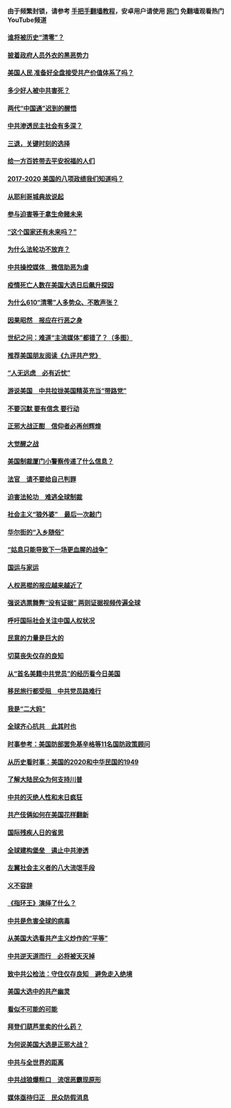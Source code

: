 #### 由于频繁封锁，请参考 [手把手翻墙教程](https://github.com/gfw-breaker/guides/wiki/)，安卓用户请使用 [网门](https://github.com/gfw-breaker/nogfw/blob/master/dl.md?t=01161100) 免翻墙观看热门YouTube频道 

#### [谁将被历史“清零”？](../pages/73/417485.md?t=01161100) 

#### [披着政府人员外衣的黑恶势力](../pages/73/417442.md?t=01161100) 

#### [美国人民 准备好全盘接受共产价值体系了吗？](../pages/73/417491.md?t=01161100) 

#### [多少好人被中共害死？](../pages/73/417144.md?t=01161100) 

#### [两代“中国通”迟到的醒悟](../pages/73/417064.md?t=01161100) 

#### [中共渗透民主社会有多深？](../pages/73/417063.md?t=01161100) 

#### [三退，关键时刻的选择](../pages/73/416969.md?t=01161100) 

#### [给一方百姓带去平安祝福的人们](../pages/73/416941.md?t=01161100) 

#### [2017-2020  美国的八项政绩我们知道吗？](../pages/73/416968.md?t=01161100) 

#### [从耶利哥城典故说起](../pages/73/416892.md?t=01161100) 

#### [参与迫害等于拿生命赌未来](../pages/73/416856.md?t=01161100) 

#### [“这个国家还有未来吗？”](../pages/73/416852.md?t=01161100) 

#### [为什么法轮功不放弃？](../pages/73/416864.md?t=01161100) 

#### [中共操控媒体　微信助恶为虐](../pages/73/416724.md?t=01161100) 

#### [疫情死亡人数在美国大选日后飙升探因](../pages/73/416606.md?t=01161100) 

#### [为什么610“清零”人多势众、不敢声张？](../pages/73/416632.md?t=01161100) 

#### [因果昭然　报应在行恶之身](../pages/73/416582.md?t=01161100) 

#### [世纪之问：难道“主流媒体”都错了？（多图）](../pages/73/416571.md?t=01161100) 

#### [推荐美国朋友阅读《九评共产党》](../pages/73/416510.md?t=01161100) 

#### [“人无远虑　必有近忧”](../pages/73/416513.md?t=01161100) 

#### [游说美国　中共拉拢美国精英充当“带路党”](../pages/73/416529.md?t=01161100) 

#### [不要沉默 要有信念 要行动](../pages/73/416457.md?t=01161100) 

#### [正邪大战正酣　信仰者必再创辉煌](../pages/73/416433.md?t=01161100) 

#### [大觉醒之战](../pages/73/416456.md?t=01161100) 

#### [美国制裁厦门小警察传递了什么信息？](../pages/73/416432.md?t=01161100) 

#### [法官　请不要给自己判罪](../pages/73/416379.md?t=01161100) 

#### [迫害法轮功　难逃全球制裁](../pages/73/416380.md?t=01161100) 

#### [社会主义“狼外婆”　最后一次敲门](../pages/73/416394.md?t=01161100) 

#### [华尔街的“入乡随俗”](../pages/73/416395.md?t=01161100) 

#### [“姑息只能导致下一场更血腥的战争”](../pages/73/416223.md?t=01161100) 

#### [国运与家运](../pages/73/416224.md?t=01161100) 

#### [人权恶棍的报应越来越近了](../pages/73/416276.md?t=01161100) 

#### [强说选票舞弊“没有证据” 两则证据视频传遍全球](../pages/73/416227.md?t=01161100) 

#### [呼吁国际社会关注中国人权状况](../pages/73/416135.md?t=01161100) 

#### [民意的力量是巨大的](../pages/73/416222.md?t=01161100) 

#### [切莫丧失仅存的良知](../pages/73/416134.md?t=01161100) 

#### [从“首名美籍中共党员”的经历看今日美国](../pages/73/416114.md?t=01161100) 

#### [移民旅行都受阻　中共党员路难行](../pages/73/416033.md?t=01161100) 

#### [我是“二大妈”](../pages/73/415529.md?t=01161100) 

#### [全球齐心抗共　此其时也](../pages/73/415989.md?t=01161100) 

#### [时事参考：美国防部罢免基辛格等11名国防政策顾问](../pages/73/415970.md?t=01161100) 

#### [从历史看时事：美国的2020和中华民国的1949](../pages/73/415949.md?t=01161100) 

#### [了解大陆民众为何支持川普](../pages/73/415950.md?t=01161100) 

#### [中共的灭绝人性和末日疯狂](../pages/73/415944.md?t=01161100) 

#### [共产伎俩如何在美国花样翻新](../pages/73/415908.md?t=01161100) 

#### [国际残疾人日的省思](../pages/73/415849.md?t=01161100) 

#### [全球建构堡垒　遏止中共渗透](../pages/73/415850.md?t=01161100) 

#### [左翼社会主义者的八大流氓手段](../pages/73/415802.md?t=01161100) 

#### [义不容辞](../pages/73/415807.md?t=01161100) 

#### [《指环王》演绎了什么？](../pages/73/415739.md?t=01161100) 

#### [中共是危害全球的病毒](../pages/73/415569.md?t=01161100) 

#### [从美国大选看共产主义炒作的“平等”](../pages/73/415654.md?t=01161100) 

#### [中共逆天道而行　必将被天灭掉](../pages/73/415626.md?t=01161100) 

#### [致中共公检法：守住仅存良知　避免走入绝境](../pages/73/415627.md?t=01161100) 

#### [美国大选中的共产幽灵](../pages/73/415618.md?t=01161100) 

#### [看似不可能的可能](../pages/73/415619.md?t=01161100) 

#### [拜登们葫芦里卖的什么药？](../pages/73/415531.md?t=01161100) 

#### [为何说美国大选是正邪大战？](../pages/73/415530.md?t=01161100) 

#### [中共与全世界的距离](../pages/73/415435.md?t=01161100) 

#### [中共战狼爆粗口　流氓恶霸现原形](../pages/73/415426.md?t=01161100) 

#### [媒体亟待归正　民众防假消息](../pages/73/415402.md?t=01161100) 

